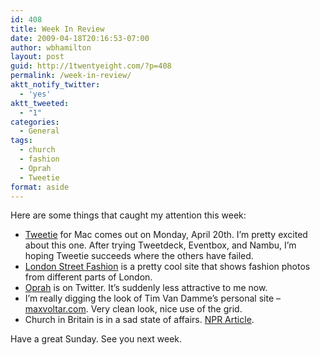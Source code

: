 ```yaml
---
id: 408
title: Week In Review
date: 2009-04-18T20:16:53-07:00
author: wbhamilton
layout: post
guid: http://1twentyeight.com/?p=408
permalink: /week-in-review/
aktt_notify_twitter:
  - 'yes'
aktt_tweeted:
  - "1"
categories:
  - General
tags:
  - church
  - fashion
  - Oprah
  - Tweetie
format: aside
---
```

Here are some things that caught my attention this week:

  * [Tweetie](http://www.atebits.com/tweetie-mac/) for Mac comes out on Monday, April 20th. I&#8217;m pretty excited about this one. After trying Tweetdeck, Eventbox, and Nambu, I&#8217;m hoping Tweetie succeeds where the others have failed.
  * [London Street Fashion](http://ftp2.dns-systems.net/~sams/LSF/new_map.html) is a pretty cool site that shows fashion photos from different parts of London.
  * [Oprah](http://twitter.com/oprah) is on Twitter. It&#8217;s suddenly less attractive to me now.
  * I&#8217;m really digging the look of Tim Van Damme&#8217;s personal site &#8211; [maxvoltar.com](http://maxvoltar.com/). Very clean look, nice use of the grid.
  * Church in Britain is in a sad state of affairs. [NPR Article](http://www.npr.org/templates/story/story.php?storyId=102922503&ft=1&f=100).

Have a great Sunday. See you next week.